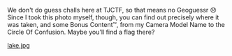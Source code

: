 We don't do guess challs here at TJCTF, so that means no Geoguessr 😞 Since I took this photo myself, though, you can find out precisely where it was taken, and some Bonus Content™️, from my Camera Model Name to the Circle Of Confusion. Maybe you'll find a flag there?

[lake.jpg](https://tjctf-2022.storage.googleapis.com/uploads/7a56b27dfa8bea3f7a0351d61f1198096127bb8217702af2c5eed6e80f8aa56f/lake.jpg)
